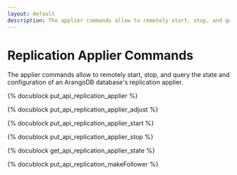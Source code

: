 ```yaml
---
layout: default
description: The applier commands allow to remotely start, stop, and query the state and configuration of an ArangoDB database's replication applier
---
```

Replication Applier Commands
============================

The applier commands allow to remotely start, stop, and query the state and 
configuration of an ArangoDB database's replication applier.

<!-- arangod/RestHandler/RestReplicationHandler.cpp -->
{% docublock put_api_replication_applier %}

<!-- arangod/RestHandler/RestReplicationHandler.cpp -->
{% docublock put_api_replication_applier_adjust %}

<!-- arangod/RestHandler/RestReplicationHandler.cpp -->
{% docublock put_api_replication_applier_start %}

<!-- arangod/RestHandler/RestReplicationHandler.cpp -->
{% docublock put_api_replication_applier_stop %}

<!-- arangod/RestHandler/RestReplicationHandler.cpp -->
{% docublock get_api_replication_applier_state %}

<!-- arangod/RestHandler/RestReplicationHandler.cpp -->
{% docublock put_api_replication_makeFollower %}
